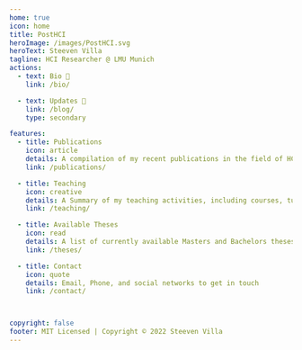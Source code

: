 ```yaml
---
home: true
icon: home
title: PostHCI
heroImage: /images/PostHCI.svg
heroText: Steeven Villa
tagline: HCI Researcher @ LMU Munich
actions:
  - text: Bio 👤
    link: /bio/

  - text: Updates 📝
    link: /blog/
    type: secondary

features:
  - title: Publications
    icon: article
    details: A compilation of my recent publications in the field of HCI
    link: /publications/

  - title: Teaching
    icon: creative
    details: A Summary of my teaching activities, including courses, tutorials, workshops and adviced thesis
    link: /teaching/

  - title: Available Theses
    icon: read
    details: A list of currently available Masters and Bachelors theses
    link: /theses/

  - title: Contact
    icon: quote
    details: Email, Phone, and social networks to get in touch
    link: /contact/



copyright: false
footer: MIT Licensed | Copyright © 2022 Steeven Villa
---
```



